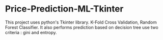 # Price-Prediction-ML-Tkinter
This project uses python's Tkinter library. K-Fold Cross Validation, Random Forest Classifier. It also performs prediction based on decision tree use two criteria : gini and entropy.
